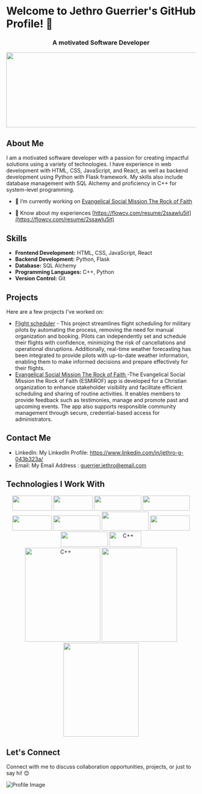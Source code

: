 # Welcome to Jethro Guerrier's GitHub Profile! 👋
<h3 align="center">A motivated Software Developer</h3>
<a href="https://www.linkedin.com/in/jethro-g-043b323a/"><img src="https://media.licdn.com/dms/image/C5612AQFyLTzp0XYdYQ/article-cover_image-shrink_600_2000/0/1594931019245?e=2147483647&v=beta&t=mWlmTAEj8BI0x5s-rgUX34dyfvvtY4N5jss755_m5s8" width ="1000" height="200"/></a>

## About Me
I am a motivated software developer with a passion for creating impactful solutions using a variety of technologies. I have experience in web development with HTML, CSS, JavaScript, and React, as well as backend development using Python with Flask framework. My skills also include database management with SQL Alchemy and proficiency in C++ for system-level programming.

- 🔭 I’m currently working on [Evangelical Social Mission The Rock of Faith](https://github.com/TheJeth/MISEROF_Project_T)

- 📄 Know about my experiences [https://flowcv.com/resume/2ssawlu5it](https://flowcv.com/resume/2ssawlu5it)

## Skills
- **Frontend Development:** HTML, CSS, JavaScript, React
- **Backend Development:** Python, Flask
- **Database:** SQL Alchemy
- **Programming Languages:** C++, Python
- **Version Control:** Git

## Projects
Here are a few projects I've worked on:
- [Flight scheduler](https://github.com/4GeeksAcademy/PT59-FLIGHT-SCHEDULER) - This project streamlines flight scheduling for military pilots by automating the process, removing the need for manual organization and booking. Pilots can independently set and schedule their flights with confidence, minimizing the risk of cancellations and operational disruptions. Additionally, real-time weather forecasting has been integrated to provide pilots with up-to-date weather information, enabling them to make informed decisions and prepare effectively for their flights.
- [Evangelical Social Mission The Rock of Faith ]((https://github.com/TheJeth/MISEROF_Project_T)) -The Evangelical Social Mission the Rock of Faith (ESMIROF) app is developed for a Christian organization to enhance stakeholder visibility and facilitate efficient scheduling and sharing of routine activities. It enables members to provide feedback such as testimonies, manage and promote past and upcoming events. The app also supports responsible community management through secure, credential-based access for administrators.
## Contact Me
- LinkedIn: My LinkedIn Profile: https://www.linkedin.com/in/jethro-g-043b323a/
- Email: My Email Address : guerrier.jethro@email.com

## Technologies I Work With
<div align="d-flex">
        <div align="center">
          <img src="https://cdn.icon-icons.com/icons2/2530/PNG/512/html_button_icon_151929.png" width="105" height="40" />
          <img src="https://cdn.icon-icons.com/icons2/2530/PNG/512/css_button_icon_151935.png" width="105" height="40" />
          <img src="https://cdn.icon-icons.com/icons2/2530/PNG/512/bootstrap_button_icon_151958.png" width="125" height="40"/>
          <img src="https://cdn.icon-icons.com/icons2/2530/PNG/512/js_button_icon_151927.png" width="125" height="40" />
          <img src="https://cdn.icon-icons.com/icons2/2530/PNG/512/react_button_icon_151947.png" width="105" height="40" />
          <img src="https://cdn.icon-icons.com/icons2/2530/PNG/512/python_button_icon_151925.png" width="125" height="40" />
          <img src="https://cdn.icon-icons.com/icons2/2699/PNG/512/pocoo_flask_logo_icon_168045.png" width="125" height="50" />
          <img src="https://upload.wikimedia.org/wikipedia/commons/d/d7/SQLAlchemy.svg" width="105" height="40" />
           <img src="https://upload.wikimedia.org/wikipedia/commons/c/c2/Postman_%28software%29.png" width="125" height="40" />
          <img src="https://upload.wikimedia.org/wikipedia/commons/thumb/1/18/ISO_C%2B%2B_Logo.svg/800px-ISO_C%2B%2B_Logo.svg.png" alt="C++"  width="85" height="40"/>
        </div>
          <div align = "Center">
                  <img src="https://media.licdn.com/dms/image/C5612AQFyLTzp0XYdYQ/article-cover_image-shrink_600_2000/0/1594931019245?e=2147483647&v=beta&t=mWlmTAEj8BI0x5s-rgUX34dyfvvtY4N5jss755_m5s8" alt="C++" width="200" height="250"/>
                  <img src="https://mir-s3-cdn-cf.behance.net/project_modules/hd/3c00f6105775659.5f84899401909.gif" width="200" height="250"/>
                  <img src="https://si.wsj.net/public/resources/images/OG-DV513_202002_M_20200221131814.gif" width="200" height="250">
          </div>
</div>

## Let's Connect
Connect with me to discuss collaboration opportunities, projects, or just to say hi! 😊

![Profile Image](path_to_your_image.png)
